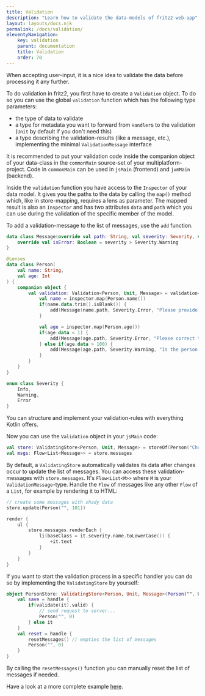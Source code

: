 ```yaml
---
title: Validation
description: "Learn how to validate the data-models of fritz2 web-app"
layout: layouts/docs.njk
permalink: /docs/validation/
eleventyNavigation:
    key: validation
    parent: documentation
    title: Validation
    order: 70
---
```


When accepting user-input, it is a nice idea to validate the data before processing it any further.

To do validation in fritz2, you first have to create a `Validation` object. 
To do so you can use the global `validation` function which has the following type parameters:
* the type of data to validate
* a type for metadata you want to forward from `Handler`s to the validation (`Unit` by default if you don't need this)
* a type describing the validation-results (like a message, etc.), implementing the minimal `ValidationMessage` interface

It is recommended to put your validation code inside the companion object of your data-class in the `commonMain` 
source-set of your multiplatform-project. Code in `commonMain` can be used in `jsMain` (frontend) and `jvmMain` (backend). 

Inside the `validation` function you have access to the `Inspector` of your data model. It gives you the paths to the 
data by calling the `map()` method which, like in store-mapping, requires a lens as parameter. The mapped result is also 
an `Inspector` and has two attributes `data` and `path` which you can use during the validation of the specific member 
of the model.

To add a validation-message to the list of messages, use the `add` function.

```kotlin
data class Message(override val path: String, val severity: Severity, val text: String): ValidationMessage {
    override val isError: Boolean = severity > Severity.Warning
}

@Lenses
data class Person(
    val name: String,
    val age: Int
) {
    companion object {
        val validation: Validation<Person, Unit, Message> = validation<Person, Message> { inspector ->
            val name = inspector.map(Person.name())
            if(name.data.trim().isBlank()) {
                add(Message(name.path, Severity.Error, "Please provide a name"))
            }

            val age = inspector.map(Person.age())
            if(age.data < 1) {
                add(Message(age.path, Severity.Error, "Please correct the age"))
            } else if(age.data > 100) {
                add(Message(age.path, Severity.Warning, "Is the person really older then 100 years‽"))
            }
        }
    }
}

enum class Severity {
    Info,
    Warning,
    Error
}
```
You can structure and implement your validation-rules with everything Kotlin offers. 

Now you can use the `Validation` object in your `jsMain` code:

```kotlin
val store: ValidatingStore<Person, Unit, Message> = storeOf(Person("Chris", 42), Person.validation, job = Job())
val msgs: Flow<List<Message>> = store.messages
```
By default, a `ValidatingStore` automatically validates its data after changes occur to update the list of messages.
You can access these validation-messages with `store.messages`. It's `Flow<List<M>>` where `M` is your 
`ValidationMessage`-type. Handle the `Flow` of messages like any other `Flow` of a `List`, for example by rendering it 
to HTML:

```kotlin
// create some messages with shady data
store.update(Person("", 101))

render {
    ul {
        store.messages.renderEach {
            li(baseClass = it.severity.name.toLowerCase()) {
                +it.text
            }
        }
    }
}
```

If you want to start the validation process in a specific handler you can do so by implementing the `ValidatingStore` 
by yourself:

```kotlin
object PersonStore: ValidatingStore<Person, Unit, Message>(Person("", 0), Person.validation, job = Job()) {
    val save = handle {
        if(validate(it).valid) {
            // send request to server...
            Person("", 0)
        } else it
    }
    val reset = handle {
        resetMessages() // empties the list of messages
        Person("", 0)
    }
}
```
By calling the `resetMessages()` function you can manually reset the list of messages if needed.

Have a look at a more complete example [here](/examples/validation).
